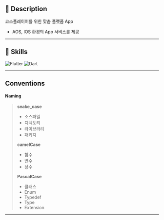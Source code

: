 ## :closed_book: Description
코스플레이어를 위한 맞춤 플랫폼 App
* AOS, IOS 환경의 App 서비스를 제공 

---
## :muscle: Skills
<p>
<img alt="Flutter" src="https://img.shields.io/badge/Flutter-v2.0.3-02569B?style=flat-square&logo=Flutter&logoColor=white">
<img alt="Dart" src="https://img.shields.io/badge/Dart-v2.12.2-0175C2?style=flat-square&logo=Dart&logoColor=white">
</p>

---
## Conventions
#### Naming
> **snake_case**
> - 소스파일
> - 디렉토리
> - 라이브러리
> - 패키지
> 
> **camelCase**
> - 함수 
> - 변수 
> - 상수
> 
> **PascalCase**
> - 클래스
> - Enum 
> - Typedef
> - Type
> - Extension
---